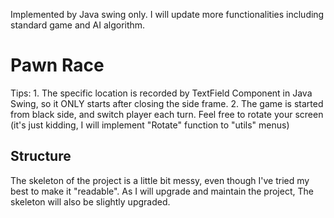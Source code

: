 Implemented by Java swing only. I will update more functionalities including standard game and AI algorithm. 

# Pawn Race
Tips: 1. The specific location is recorded by TextField Component in Java Swing, so it ONLY starts after closing the side frame. 
2. The game is started from black side, and switch player each turn. Feel free to rotate your screen (it's just kidding, I will implement "Rotate" function to "utils" menus) 

## Structure 
The skeleton of the project is a little bit messy, even though I've tried my best to make it "readable". As I will upgrade and maintain the project, The skeleton will also be slightly upgraded. 

